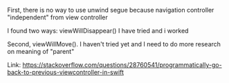 First, there is no way to use unwind segue because navigation controller "independent" from view controller

I found two ways: viewWillDisappear()  I have tried and i worked

Second, viewWillMove(). I haven't tried yet and I need to do more research on meaning of "parent"

Link: https://stackoverflow.com/questions/28760541/programmatically-go-back-to-previous-viewcontroller-in-swift
